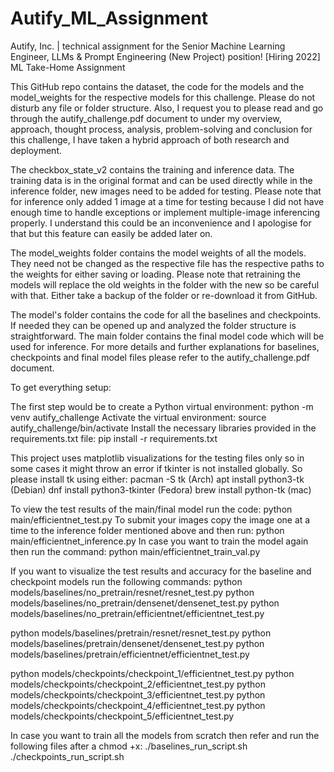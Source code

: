 # Autify_ML_Assignment
Autify, Inc. | technical assignment for the Senior Machine Learning Engineer, LLMs &amp; Prompt Engineering (New Project) position! [Hiring 2022] ML Take-Home Assignment

This GitHub repo contains the dataset, the code for the models and the model_weights for the respective models for this challenge.
Please do not disturb any file or folder structure.
Also, I request you to please read and go through the autify_challenge.pdf document to under my overview, approach, thought process, analysis, problem-solving and conclusion for this challenge, I have taken a hybrid approach of both research and deployment.

The checkbox_state_v2 contains the training and inference data. The training data is in the original format and can be used directly while in the inference folder, new images need to be added for testing.
Please note that for inference only added 1 image at a time for testing because I did not have enough time to handle exceptions or implement multiple-image inferencing properly. I understand this could be an inconvenience and I apologise for that but this feature can easily be added later on.

The model_weights folder contains the model weights of all the models. They need not be changed as the respective file has the respective paths to the weights for either saving or loading.
Please note that retraining the models will replace the old weights in the folder with the new so be careful with that. Either take a backup of the folder or re-download it from GitHub.

The model's folder contains the code for all the baselines and checkpoints. If needed they can be opened up and analyzed the folder structure is straightforward. The main folder contains the final model code which will be used for inference. For more details and further explanations for baselines, checkpoints and final model files please refer to the autify_challenge.pdf document.

To get everything setup:

The first step would be to create a Python virtual environment: python -m venv autify_challenge
Activate the virtual environment: source autify_challenge/bin/activate
Install the necessary libraries provided in the requirements.txt file: pip install -r requirements.txt

This project uses matplotlib visualizations for the testing files only so in some cases it might throw an error if tkinter is not installed globally.
So please install tk using either:
pacman -S tk (Arch)
apt install python3-tk (Debian)
dnf install python3-tkinter (Fedora)
brew install python-tk (mac)

To view the test results of the main/final model run the code: python main/efficientnet_test.py
To submit your images copy the image one at a time to the inference folder mentioned above and then run: python main/efficientnet_inference.py
In case you want to train the model again then run the command: python main/efficientnet_train_val.py

If you want to visualize the test results and accuracy for the baseline and checkpoint models run the following commands:
python models/baselines/no_pretrain/resnet/resnet_test.py
python models/baselines/no_pretrain/densenet/densenet_test.py
python models/baselines/no_pretrain/efficientnet/efficientnet_test.py

python models/baselines/pretrain/resnet/resnet_test.py
python models/baselines/pretrain/densenet/densenet_test.py
python models/baselines/pretrain/efficientnet/efficientnet_test.py
	
python models/checkpoints/checkpoint_1/efficientnet_test.py
python models/checkpoints/checkpoint_2/efficientnet_test.py
python models/checkpoints/checkpoint_3/efficientnet_test.py
python models/checkpoints/checkpoint_4/efficientnet_test.py
python models/checkpoints/checkpoint_5/efficientnet_test.py

In case you want to train all the models from scratch then refer and run the following files after a chmod +x:
./baselines_run_script.sh
./checkpoints_run_script.sh
